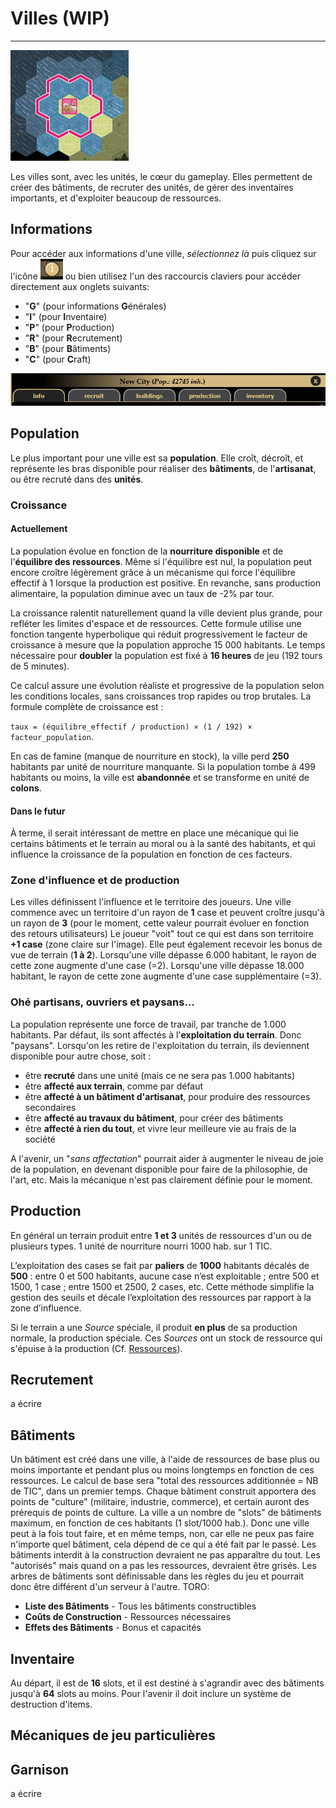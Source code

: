 # Villes (WIP)
___
![Ville.png](media/Ville.png)

Les villes sont, avec les unités, le cœur du gameplay. Elles permettent de créer des bâtiments, de recruter des unités, de gérer des inventaires importants, et d'exploiter beaucoup de ressources.
## Informations
Pour accéder aux informations d'une ville, _sélectionnez là_ puis cliquez sur l'icône ![infoicone.png](media/infoicone.png) ou bien utilisez l'un des raccourcis claviers pour accéder directement aux onglets suivants:
 - "**G**" (pour informations **G**énérales)
 - "**I**" (pour **I**nventaire)
 - "**P**" (pour **P**roduction)
 - "**R**" (pour **R**ecrutement)
 - "**B**" (pour **B**âtiments)
 - "**C**" (pour **C**raft)

![citytab](media/citytab.png)

## Population
Le plus important pour une ville est sa **population**. Elle croît, décroît, et représente les bras disponible pour réaliser des **bâtiments**, de l'**artisanat**, ou être recruté dans des **unités**.
### Croissance
#### Actuellement
La population évolue en fonction de la **nourriture disponible** et de l'**équilibre des ressources**. Même si l'équilibre est nul, la population peut encore croître légèrement grâce à un mécanisme qui force l'équilibre effectif à 1 lorsque la production est positive. En revanche, sans production alimentaire, la population diminue avec un taux de -2% par tour.

La croissance ralentit naturellement quand la ville devient plus grande, pour refléter les limites d'espace et de ressources. Cette formule utilise une fonction tangente hyperbolique qui réduit progressivement le facteur de croissance à mesure que la population approche 15 000 habitants. Le temps nécessaire pour **doubler** la population est fixé à **16 heures** de jeu (192 tours de 5 minutes).

Ce calcul assure une évolution réaliste et progressive de la population selon les conditions locales, sans croissances trop rapides ou trop brutales. La formule complète de croissance est :

`taux = (équilibre_effectif / production) × (1 / 192) × facteur_population`.

En cas de famine (manque de nourriture en stock), la ville perd **250** habitants par unité de nourriture manquante. Si la population tombe à 499 habitants ou moins, la ville est **abandonnée** et se transforme en unité de **colons**.

#### Dans le futur
À terme, il serait intéressant de mettre en place une mécanique qui lie certains bâtiments et le terrain au moral ou à la santé des habitants, et qui influence la croissance de la population en fonction de ces facteurs.

### Zone d'influence et de production
Les villes définissent l'influence et le territoire des joueurs. Une ville commence avec un territoire d'un rayon de **1** case et peuvent croître jusqu'à un rayon de **3** (pour le moment, cette valeur pourrait évoluer en fonction des retours utilisateurs)
Le joueur "voit" tout ce qui est dans son territoire **+1 case** (zone claire sur l'image). Elle peut également recevoir les bonus de vue de terrain (**1 à 2**).
Lorsqu'une ville dépasse 6.000 habitant, le rayon de cette zone augmente d'une case (=2).
Lorsqu'une ville dépasse 18.000 habitant, le rayon de cette zone augmente d'une case supplémentaire (=3).

### Ohé partisans, ouvriers et paysans…
La population représente une force de travail, par tranche de 1.000 habitants. Par défaut, ils sont affectés à l'**exploitation du terrain**. Donc "paysans". Lorsqu'on les retire de l'exploitation du terrain, ils deviennent disponible pour autre chose, soit :
 - être **recruté** dans une unité (mais ce ne sera pas 1.000 habitants)
 - être **affecté aux terrain**, comme par défaut
 - être **affecté à un bâtiment d'artisanat**, pour produire des ressources secondaires
 - être **affecté au travaux du bâtiment**, pour créer des bâtiments
 - être **affecté à rien du tout**, et vivre leur meilleure vie au frais de la société

A l'avenir, un "_sans affectation_" pourrait aider à augmenter le niveau de joie de la population, en devenant disponible pour faire de la philosophie, de l'art, etc. Mais la mécanique n'est pas clairement définie pour le moment.

## Production
En général un terrain produit entre **1 et 3** unités de ressources d'un ou de plusieurs types. 
1 unité de nourriture nourri 1000 hab. sur 1 TIC.

L’exploitation des cases se fait par **paliers** de **1000** habitants décalés de **500** : entre 0 et 500 habitants, aucune case n’est exploitable ; entre 500 et 1500, 1 case ; entre 1500 et 2500, 2 cases, etc.   Cette méthode simplifie la gestion des seuils et décale l’exploitation des ressources par rapport à la zone d’influence.

Si le terrain a une _Source_ spéciale, il produit **en plus** de sa production normale, la production spéciale. Ces _Sources_ ont un stock de ressource qui s'épuise à la production (Cf. [Ressources](Ressources.md)). 
## Recrutement
a écrire
## Bâtiments
Un bâtiment est créé dans une ville, à l'aide de ressources de base plus ou moins importante et pendant plus ou moins longtemps en fonction de ces ressources. 
Le calcul de base sera "total des ressources additionnée = NB de TIC", dans un premier temps.
Chaque bâtiment construit apportera des points de "culture" (militaire, industrie, commerce), et certain auront des prérequis de points de culture.
La ville a un nombre de "slots" de bâtiments maximum, en fonction de ces habitants (1 slot/1000 hab.).
Donc une ville peut à la fois tout faire, et en même temps, non, car elle ne peux pas faire n'importe quel bâtiment, cela dépend de ce qui a été fait par le passé.
Les bâtiments interdit à la construction devraient ne pas apparaître du tout. Les "autorisés" mais quand on a pas les ressources, devraient être grisés.
Les arbres de bâtiments sont définissable dans les règles du jeu et pourrait donc être différent d'un serveur à l'autre. 
TORO:
- **Liste des Bâtiments** - Tous les bâtiments constructibles
- **Coûts de Construction** - Ressources nécessaires
- **Effets des Bâtiments** - Bonus et capacités

## Inventaire
Au départ, il est de **16** slots, et il est destiné à s'agrandir avec des bâtiments jusqu'à **64** slots au moins. Pour l'avenir il doit inclure un système de destruction d'items.

## Mécaniques de jeu particulières

## Garnison
a écrire




